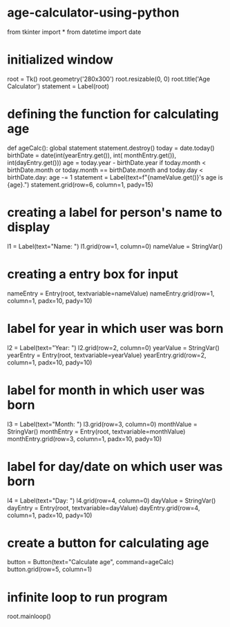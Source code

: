 # age-calculator-using-python
from tkinter import *
from datetime import date

# initialized window
root = Tk()
root.geometry('280x300')
root.resizable(0, 0)
root.title('Age Calculator')
statement = Label(root)

# defining the function for calculating age


def ageCalc():
    global statement
    statement.destroy()
    today = date.today()
    birthDate = date(int(yearEntry.get()), int(
        monthEntry.get()), int(dayEntry.get()))
    age = today.year - birthDate.year
    if today.month < birthDate.month or today.month == birthDate.month and today.day < birthDate.day:
        age -= 1
    statement = Label(text=f"{nameValue.get()}'s age is {age}.")
    statement.grid(row=6, column=1, pady=15)


# creating a label for person's name to display
l1 = Label(text="Name: ")
l1.grid(row=1, column=0)
nameValue = StringVar()

# creating a entry box for input
nameEntry = Entry(root, textvariable=nameValue)
nameEntry.grid(row=1, column=1, padx=10, pady=10)

# label for year in which user was born
l2 = Label(text="Year: ")
l2.grid(row=2, column=0)
yearValue = StringVar()
yearEntry = Entry(root, textvariable=yearValue)
yearEntry.grid(row=2, column=1, padx=10, pady=10)

# label for month in which user was born
l3 = Label(text="Month: ")
l3.grid(row=3, column=0)
monthValue = StringVar()
monthEntry = Entry(root, textvariable=monthValue)
monthEntry.grid(row=3, column=1, padx=10, pady=10)

# label for day/date on which user was born
l4 = Label(text="Day: ")
l4.grid(row=4, column=0)
dayValue = StringVar()
dayEntry = Entry(root, textvariable=dayValue)
dayEntry.grid(row=4, column=1, padx=10, pady=10)

# create a button for calculating age
button = Button(text="Calculate age", command=ageCalc)
button.grid(row=5, column=1)

# infinite loop to run program
root.mainloop()
